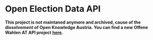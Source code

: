# Open Election Data API

**This project is not maintaned anymore and archived, cause of the dissolvement of Open Knowledge Austria. You can find a new Offene Wahlen AT API project [here](https://github.com/skasberger/owat_api).**
